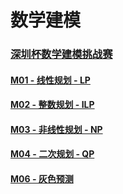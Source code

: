 # 数学建模

### [深圳杯数学建模挑战赛](Matlab/MMCT)

#### [M01 - 线性规划 - LP](Matlab/M01)

#### [M02 - 整数规划 - ILP](Matlab/M02)

#### [M03 - 非线性规划 - NP](Matlab/M03)

#### [M04 - 二次规划 - QP](Matlab/M04)

#### [M06 - 灰色预测](Matlab/M06)